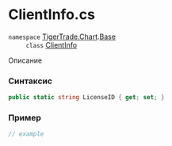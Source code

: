 
# ClientInfo.cs
`namespace` [TigerTrade.Chart](../../../../TigerTrade.Chart.md).[Base](../../../../TigerTrade.Chart/Base.md)  
&nbsp;&nbsp;&nbsp;&nbsp;&nbsp;&nbsp;&nbsp;&nbsp;&nbsp;`class` [ClientInfo](../../ClientInfo.cs.md)

Описание

### Синтаксис
```csharp
public static string LicenseID { get; set; }
```
### Пример  
```csharp
// example
```
